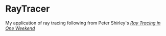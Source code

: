 # RayTracer
My application of ray tracing following from Peter Shirley's [_Ray Tracing in One Weekend_](https://raytracing.github.io/books/RayTracingInOneWeekend.html)
